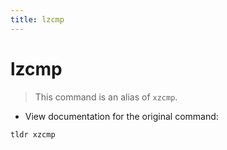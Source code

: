 ```yaml
---
title: lzcmp
---
```

# lzcmp

> This command is an alias of `xzcmp`.

- View documentation for the original command:

`tldr xzcmp`

